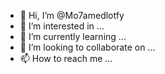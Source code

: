 - 👋 Hi, I’m @Mo7amedlotfy
- 👀 I’m interested in ...
- 🌱 I’m currently learning ...
- 💞️ I’m looking to collaborate on ...
- 📫 How to reach me ...

<!---
Mo7amedlotfy/Mo7amedlotfy is a ✨ special ✨ repository because its `README.md` (this file) appears on your GitHub profile.
You can click the Preview link to take a look at your changes.
--->
